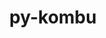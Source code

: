 ---
title: "py-kombu"
layout: cache
categories: [package, develop-2024-02-04]
meta: {"versions": ["5.2.3"], "compilers": ["gcc@=7.5.0"], "oss": ["ubuntu18.04"], "platforms": ["linux"], "targets": ["x86_64_v3"], "stacks": ["radiuss", "root"], "num_specs": 1, "num_specs_by_stack": {"root": 1, "radiuss": 1}}
spec_details: [{"hash": "hiila6wxqeyqpjux5sl7mxi6dnibverv", "compiler": "gcc@=7.5.0", "versions": ["5.2.3"], "os": "ubuntu18.04", "platform": "linux", "target": "x86_64_v3", "variants": ["build_system=python_pip", "~redis"], "stacks": ["root", "radiuss"], "size": "-", "tarball": "https://binaries.spack.io/releases/develop-2024-02-04/build_cache/linux-ubuntu18.04-x86_64_v3/gcc-7.5.0/py-kombu-5.2.3/linux-ubuntu18.04-x86_64_v3-gcc-7.5.0-py-kombu-5.2.3-hiila6wxqeyqpjux5sl7mxi6dnibverv.spack"}]
---